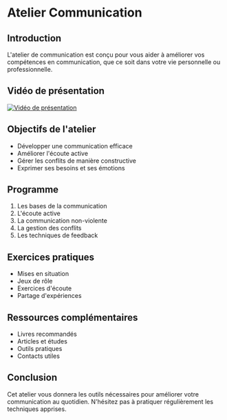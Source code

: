 # Atelier Communication

## Introduction
L'atelier de communication est conçu pour vous aider à améliorer vos compétences en communication, que ce soit dans votre vie personnelle ou professionnelle.

## Vidéo de présentation
[![Vidéo de présentation](https://img.youtube.com/vi/example-video-id/0.jpg)](https://www.youtube.com/watch?v=example-video-id)

## Objectifs de l'atelier
- Développer une communication efficace
- Améliorer l'écoute active
- Gérer les conflits de manière constructive
- Exprimer ses besoins et ses émotions

## Programme
1. Les bases de la communication
2. L'écoute active
3. La communication non-violente
4. La gestion des conflits
5. Les techniques de feedback

## Exercices pratiques
- Mises en situation
- Jeux de rôle
- Exercices d'écoute
- Partage d'expériences

## Ressources complémentaires
- Livres recommandés
- Articles et études
- Outils pratiques
- Contacts utiles

## Conclusion
Cet atelier vous donnera les outils nécessaires pour améliorer votre communication au quotidien. N'hésitez pas à pratiquer régulièrement les techniques apprises.
